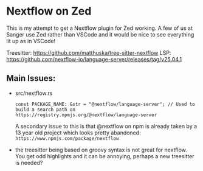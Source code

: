 # Nextflow on Zed

This is my attempt to get a Nextflow plugin for Zed working.
A few of us at Sanger use Zed rather than VSCode and it would be nice to see everything lit up as in VSCode!

Treesitter: https://github.com/matthuska/tree-sitter-nextflow
LSP: https://github.com/nextflow-io/language-server/releases/tag/v25.04.1

## Main Issues:
- src/nextflow.rs
    ```
    const PACKAGE_NAME: &str = "@nextflow/language-server"; // Used to build a search path on https://registry.npmjs.org/@nextflow/language-server
    ```
    A secondary issue to this is that @nextflow on npm is already taken by a 13 year old project which looks pretty abandoned: `https://www.npmjs.com/package/nextflow`

- the treesitter being based on groovy syntax is not great for nextflow. You get odd highlights and it can be annoying, perhaps a new treesitter is needed?
